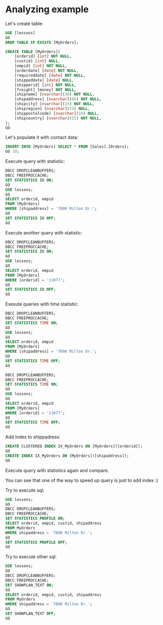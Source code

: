# Analyzing example

Let's create table:

```sql
USE [lessons]
GO
DROP TABLE IF EXISTS [MyOrders];

CREATE TABLE [MyOrders](
	[orderid] [int] NOT NULL,
	[custid] [int] NULL,
	[empid] [int] NOT NULL,
	[orderdate] [date] NOT NULL,
	[requireddate] [date] NOT NULL,
	[shippeddate] [date] NULL,
	[shipperid] [int] NOT NULL,
	[freight] [money] NOT NULL,
	[shipname] [nvarchar](40) NOT NULL,
	[shipaddress] [nvarchar](60) NOT NULL,
	[shipcity] [nvarchar](15) NOT NULL,
	[shipregion] [nvarchar](15) NULL,
	[shippostalcode] [nvarchar](10) NULL,
	[shipcountry] [nvarchar](15) NOT NULL,	
);
GO
```

Let's populate it with contact data:

```sql
INSERT INTO [MyOrders] SELECT * FROM [Sales].[Orders];
GO 10;
```

Execute query with statistic:

```sql
DBCC DROPCLEANBUFFERS;
DBCC FREEPROCCACHE;
SET STATISTICS IO ON;
GO
USE lessons;
GO
SELECT orderid, empid
FROM [MyOrders]
WHERE [shipaddress] = '7890 Milton Dr.';
GO
SET STATISTICS IO OFF;
GO
```

Execute another query with statistic:

```sql
DBCC DROPCLEANBUFFERS;
DBCC FREEPROCCACHE;
SET STATISTICS IO ON;
GO
USE lessons;
GO
SELECT orderid, empid
FROM [MyOrders]
WHERE [orderid] = '11077';
GO
SET STATISTICS IO OFF;
GO
```

Exexute queries with time statistic:
```sql
DBCC DROPCLEANBUFFERS;
DBCC FREEPROCCACHE;
SET STATISTICS TIME ON;
GO
USE lessons;
GO
SELECT orderid, empid
FROM [MyOrders]
WHERE [shipaddress] = '7890 Milton Dr.';
GO
SET STATISTICS TIME OFF;
GO

DBCC DROPCLEANBUFFERS;
DBCC FREEPROCCACHE;
SET STATISTICS TIME ON;
GO
USE lessons;
GO
SELECT orderid, empid
FROM [MyOrders]
WHERE [orderid] = '11077';
GO
SET STATISTICS TIME OFF;
GO
```

Add index to shippadress:

```sql
CREATE CLUSTERED INDEX IX_MyOrders ON [MyOrders]([orderid]);
GO
CREATE INDEX IX_MyOrders ON [MyOrders]([shipaddress]);
GO
```

Execute query with statistics again and compare.

You can see that one of the way to speed up query is just to add index :)

Try to execute sql:

```sql
USE lessons;
GO
DBCC DROPCLEANBUFFERS;
DBCC FREEPROCCACHE;
SET STATISTICS PROFILE ON;
SELECT orderid, empid, custid, shipaddress
FROM MyOrders
WHERE shipaddress = '7890 Milton Dr.';
GO
SET STATISTICS PROFILE OFF;
GO
```

Try to execute other sql:

```sql
USE lessons;
GO
DBCC DROPCLEANBUFFERS;
DBCC FREEPROCCACHE;
SET SHOWPLAN_TEXT ON;
GO
SELECT orderid, empid, custid, shipaddress
FROM MyOrders
WHERE shipaddress = '7890 Milton Dr.';
GO
SET SHOWPLAN_TEXT OFF;
GO
```
